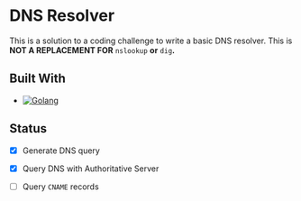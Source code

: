 # DNS Resolver
This is a solution to a coding challenge to write a basic DNS resolver. This is **NOT A REPLACEMENT FOR** `nslookup` **or** `dig`**.**

## Built With
* [![Golang][Go.dev]][Go-url]

## Status
- [x] Generate DNS query
- [x] Query DNS with Authoritative Server
- [ ] Query `CNAME` records


[Go.dev]: https://img.shields.io/badge/Go-00AADB?style=for-the-badge&logo=Go&logoColor=white
[Go-url]: https://go.dev
